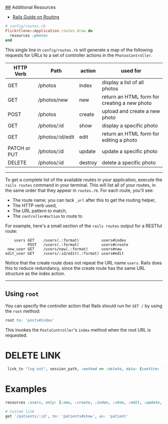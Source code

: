 [##](##) Additional Resources

* [Rails Guide on Routing][rails-routing]

[rails-routing]: http://guides.rubyonrails.org/routing.html

```ruby
# config/routes.rb
FlickrClone::Application.routes.draw do
  resources :photos
end
```

This single line in `config/routes.rb` will generate a map of the
following requests for URLs to a set of controller actions in the
`PhotosController`.

| HTTP Verb          | Path             | action  | used for                                     |
| ------------------ | ---------------- | ------- | -------------------------------------------- |
| GET                | /photos          | index   | display a list of all photos                 |
| GET                | /photos/new      | new     | return an HTML form for creating a new photo |
| POST               | /photos          | create  | upload and create a new photo                |
| GET                | /photos/:id      | show    | display a specific photo                     |
| GET                | /photos/:id/edit | edit    | return an HTML form for editing a photo      |
| PATCH or PUT       | /photos/:id      | update  | update a specific photo                      |
| DELETE             | /photos/:id      | destroy | delete a specific photo                      |



-----




To get a complete list of the available routes in your application,
execute the `rails routes` command in your terminal. This will list all
of your routes, in the same order that they appear in `routes.rb`. For
each route, you'll see:

* The route name; you can tack `_url` after this to get the routing
  helper,
* The HTTP verb used,
* The URL pattern to match,
* The `controller#action` to route to

For example, here's a small section of the `rails routes` output for a
RESTful route:

```
    users GET    /users(.:format)          users#index
          POST   /users(.:format)          users#create
 new_user GET    /users/new(.:format)      users#new
edit_user GET    /users/:id/edit(.:format) users#edit
```

Notice that the create route does not repeat the URL name
`users`. Rails does this to reduce redundancy, since the create route
has the same URL structure as the index action.


-----



## Using `root`

You can specify the controller action that Rails should run for `GET /` by
using the `root` method:

```ruby
root to: 'posts#index'
```

This invokes the `PostsController`'s `index` method when the root URL
is requested.
# DELETE LINK
```ruby
 link_to "log out", session_path, :method => :delete, data: {confirm: "Are you sure?"}
```

# Examples
```ruby
resources :users, only: [:new, :create, :index, :show, :edit, :update, :destroy]

# Custom link
get '/patients/:id', to: 'patients#show', as: 'patient'

```
